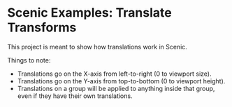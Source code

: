# Scenic Examples: Translate Transforms

This project is meant to show how translations work in Scenic.

Things to note:

* Translations go on the X-axis from left-to-right (0 to viewport size).
* Translations go on the Y-axis from top-to-bottom (0 to viewport height).
* Translations on a group will be applied to anything inside that group, even if they have their own translations.
